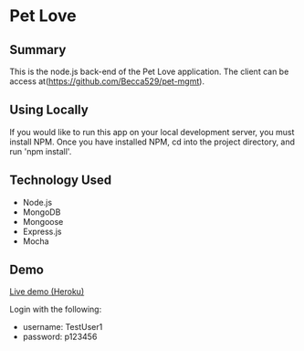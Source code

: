 # Pet Love

## Summary
This is the node.js back-end of the Pet Love application. The client can be access at(https://github.com/Becca529/pet-mgmt).

## Using Locally
If you would like to run this app on your local development server, you must install NPM. Once you have installed NPM, cd into the project directory, and run 'npm install'.

## Technology Used
* Node.js
* MongoDB
* Mongoose
* Express.js
* Mocha

## Demo
[Live demo (Heroku)](https://salty-falls-18465.herokuapp.com/)

Login with the following:
* username: TestUser1
* password: p123456
